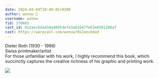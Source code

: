 ```yaml
---
date: 2024-04-04T10:40:02+0200
author: wonow 🎩
username: wonow
fid: 376665
cast_id: 0x2aecbdad34a4005defe3a01647fe62e6501206af
cast: https://warpcast.com/wonow/0x2aecbdad
---
```

Dieter Roth (1930 - 1998)  
Swiss printmaker/artist  
For those unfamiliar with his work, I highly recommend this book, which succinctly captures the creative richness of his graphic and printing work.  

![](https://imagedelivery.net/BXluQx4ige9GuW0Ia56BHw/0ef29019-4490-49c3-335c-99bc46ce6b00/original)